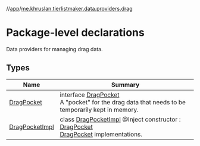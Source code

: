 //[app](../../index.md)/[me.khruslan.tierlistmaker.data.providers.drag](index.md)

# Package-level declarations

Data providers for managing drag data.

## Types

| Name | Summary |
|---|---|
| [DragPocket](-drag-pocket/index.md) | interface [DragPocket](-drag-pocket/index.md)<br>A &quot;pocket&quot; for the drag data that needs to be temporarily kept in memory. |
| [DragPocketImpl](-drag-pocket-impl/index.md) | class [DragPocketImpl](-drag-pocket-impl/index.md) @Inject constructor : [DragPocket](-drag-pocket/index.md)<br>[DragPocket](-drag-pocket/index.md) implementations. |
